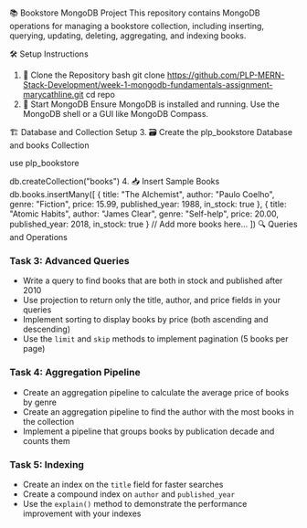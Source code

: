 📚 Bookstore MongoDB Project
This repository contains MongoDB operations for managing a bookstore collection, including inserting, querying, updating, deleting, aggregating, and indexing books.

🛠️ Setup Instructions
1. 📂 Clone the Repository
bash
git clone https://github.com/PLP-MERN-Stack-Development/week-1-mongodb-fundamentals-assignment-marycathline.git
cd repo
2. 🧩 Start MongoDB
Ensure MongoDB is installed and running. Use the MongoDB shell or a GUI like MongoDB Compass.

🏗️ Database and Collection Setup
3. 🗃️ Create the plp_bookstore Database and books Collection

use plp_bookstore

db.createCollection("books")
4. 📥 Insert Sample Books
db.books.insertMany([
  {
    title: "The Alchemist",
    author: "Paulo Coelho",
    genre: "Fiction",
    price: 15.99,
    published_year: 1988,
    in_stock: true
  },
  {
    title: "Atomic Habits",
    author: "James Clear",
    genre: "Self-help",
    price: 20.00,
    published_year: 2018,
    in_stock: true
  }
  // Add more books here...
])
🔍 Queries and Operations
### Task 3: Advanced Queries
- Write a query to find books that are both in stock and published after 2010
- Use projection to return only the title, author, and price fields in your queries
- Implement sorting to display books by price (both ascending and descending)
- Use the `limit` and `skip` methods to implement pagination (5 books per page)

### Task 4: Aggregation Pipeline 
- Create an aggregation pipeline to calculate the average price of books by genre
- Create an aggregation pipeline to find the author with the most books in the collection
- Implement a pipeline that groups books by publication decade and counts them

### Task 5: Indexing
- Create an index on the `title` field for faster searches
- Create a compound index on `author` and `published_year`
- Use the `explain()` method to demonstrate the performance improvement with your indexes
